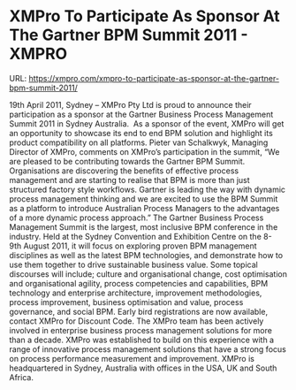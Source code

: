 # XMPro To Participate As Sponsor At The Gartner BPM Summit 2011 - XMPRO

URL: https://xmpro.com/xmpro-to-participate-as-sponsor-at-the-gartner-bpm-summit-2011/

19th April 2011, Sydney – XMPro Pty Ltd is proud to announce their participation as a sponsor at the Gartner Business Process Management Summit 2011 in Sydney Australia.  As a sponsor of the event, XMPro will get an opportunity to showcase its end to end BPM solution and highlight its product compatibility on all platforms. Pieter van Schalkwyk, Managing Director of XMPro, comments on XMPro’s participation in the summit, “We are pleased to be contributing towards the Gartner BPM Summit. Organisations are discovering the benefits of effective process management and are starting to realise that BPM is more than just structured factory style workflows. Gartner is leading the way with dynamic process management thinking and we are excited to use the BPM Summit as a platform to introduce Australian Process Managers to the advantages of a more dynamic process approach.”
The Gartner Business Process Management Summit is the largest, most inclusive BPM conference in the industry. Held at the Sydney Convention and Exhibition Centre on the 8-9th August 2011, it will focus on exploring proven BPM management disciplines as well as the latest BPM technologies, and demonstrate how to use them together to drive sustainable business value. Some topical discourses will include; culture and organisational change, cost optimisation and organisational agility, process competencies and capabilities, BPM technology and enterprise architecture, improvement methodologies, process improvement, business optimisation and value, process governance, and social BPM. Early bird registrations are now available, contact XMPro for Discount Code.
The XMPro team has been actively involved in enterprise business process management solutions for more than a decade. XMPro was established to build on this experience with a range of innovative process management solutions that have a strong focus on process performance measurement and improvement. XMPro is headquartered in Sydney, Australia with offices in the USA, UK and South Africa.
 